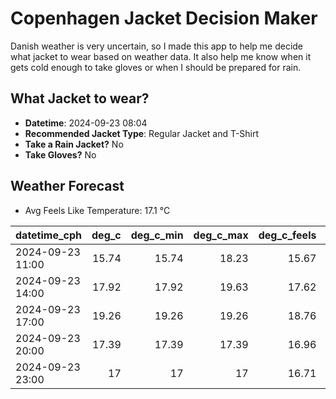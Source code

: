 
# Copenhagen Jacket Decision Maker

Danish weather is very uncertain, so I made this app to help me decide what jacket to wear based on weather data. 
It also help me know when it gets cold enough to take gloves or when I should be prepared for rain.

## What Jacket to wear?

- **Datetime**: 2024-09-23 08:04
- **Recommended Jacket Type**: Regular Jacket and T-Shirt
- **Take a Rain Jacket?** No
- **Take Gloves?** No

## Weather Forecast
- Avg Feels Like Temperature: 17.1 °C

| datetime_cph     |   deg_c |   deg_c_min |   deg_c_max |   deg_c_feels | weather   | wind   | rain   |
|:-----------------|--------:|------------:|------------:|--------------:|:----------|:-------|:-------|
| 2024-09-23 11:00 |   15.74 |       15.74 |       18.23 |         15.67 | Clouds    | Low    | None   |
| 2024-09-23 14:00 |   17.92 |       17.92 |       19.63 |         17.62 | Clouds    | Low    | None   |
| 2024-09-23 17:00 |   19.26 |       19.26 |       19.26 |         18.76 | Clouds    | Low    | None   |
| 2024-09-23 20:00 |   17.39 |       17.39 |       17.39 |         16.96 | Clouds    | Low    | None   |
| 2024-09-23 23:00 |   17    |       17    |       17    |         16.71 | Clouds    | Low    | None   |
        